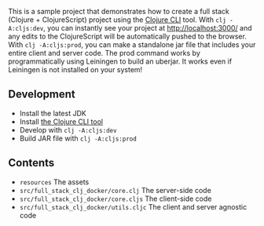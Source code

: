 This is a sample project that demonstrates how to create a full stack (Clojure + ClojureScript) project using the [Clojure CLI](https://clojure.org/guides/getting_started) tool. With `clj -A:cljs:dev`, you can instantly see your project at [http://localhost:3000/](http://localhost:3000/) and any edits to the ClojureScript will be automatically pushed to the browser. With `clj -A:cljs:prod`, you can make a standalone jar file that includes your entire client and server code. The prod command works by programmatically using Leiningen to build an uberjar. It works even if Leiningen is not installed on your system!

## Development

* Install the latest JDK
* Install [the Clojure CLI tool](https://clojure.org/guides/getting_started#_clojure_installer_and_cli_tools)
* Develop with `clj -A:cljs:dev`
* Build JAR file with `clj -A:cljs:prod`

## Contents

* `resources` The assets
* `src/full_stack_clj_docker/core.clj` The server-side code
* `src/full_stack_clj_docker/core.cljs` The client-side code
* `src/full_stack_clj_docker/utils.cljc` The client and server agnostic code
